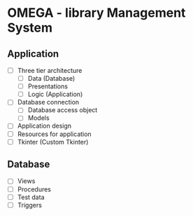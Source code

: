 # OMEGA - library Management System
## Application 
- [ ] Three tier architecture
  - [ ] Data (Database)
  - [ ] Presentations
  - [ ] Logic (Application)
- [ ] Database connection
  - [ ] Database access object
  - [ ] Models
- [ ] Application design 
- [ ] Resources for application
- [ ] Tkinter (Custom Tkinter)

## Database
- [ ] Views
- [ ] Procedures
- [ ] Test data
- [ ] Triggers